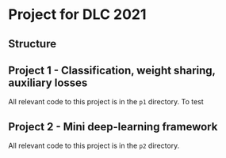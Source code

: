 # Project for DLC 2021

## Structure

## Project 1 - Classification, weight sharing, auxiliary losses
All relevant code to this project is in the `p1` directory.
To test 

## Project 2 - Mini deep-learning framework
All relevant code to this project is in the `p2` directory.
